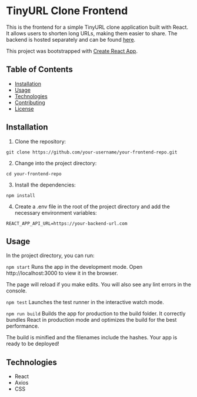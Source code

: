 # TinyURL Clone Frontend

This is the frontend for a simple TinyURL clone application built with React. It allows users to shorten long URLs, making them easier to share. The backend is hosted separately and can be found [here](https://github.com/your-username/your-backend-repo).

This project was bootstrapped with [Create React App](https://github.com/facebook/create-react-app).

## Table of Contents

- [Installation](#installation)
- [Usage](#usage)
- [Technologies](#technologies)
- [Contributing](#contributing)
- [License](#license)

## Installation

1. Clone the repository:

`git clone https://github.com/your-username/your-frontend-repo.git`

2. Change into the project directory:

`cd your-frontend-repo`

3. Install the dependencies:

`npm install`

4. Create a .env file in the root of the project directory and add the necessary environment variables:

`REACT_APP_API_URL=https://your-backend-url.com`

## Usage
In the project directory, you can run:

`npm start`
Runs the app in the development mode.
Open http://localhost:3000 to view it in the browser.

The page will reload if you make edits.
You will also see any lint errors in the console.

`npm test`
Launches the test runner in the interactive watch mode.

`npm run build`
Builds the app for production to the build folder.
It correctly bundles React in production mode and optimizes the build for the best performance.

The build is minified and the filenames include the hashes.
Your app is ready to be deployed!

## Technologies
- React
- Axios
- CSS
